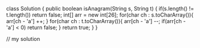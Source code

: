 class Solution {
    public boolean isAnagram(String s, String t) {
        if(s.length() != t.length()) return false;
        int[] arr = new int[26];
        for(char ch : s.toCharArray()){
            arr[ch - 'a'] ++;
        }
        for(char ch : t.toCharArray()){
            arr[ch - 'a'] --;
            if(arr[ch - 'a'] < 0) return false;
        }
        return true;
    }
}

// my solution